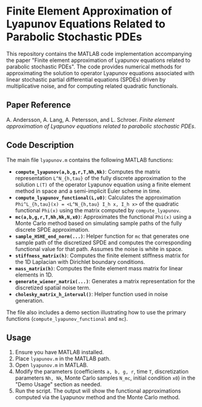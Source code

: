 # Finite Element Approximation of Lyapunov Equations Related to Parabolic Stochastic PDEs

This repository contains the MATLAB code implementation accompanying the paper "Finite element approximation of Lyapunov equations related to parabolic stochastic PDEs". The code provides numerical methods for approximating the solution to operator Lyapunov equations associated with linear stochastic partial differential equations (SPDEs) driven by multiplicative noise, and for computing related quadratic functionals.

## Paper Reference

A. Andersson, A. Lang, A. Petersson, and L. Schroer. *Finite element approximation of Lyapunov equations related to parabolic stochastic PDEs*.

## Code Description

The main file `lyapunov.m` contains the following MATLAB functions:

*   **`compute_lyapunov(a,b,g,r,T,Nh,Nk)`**: Computes the matrix representation `L^N_{h,tau}` of the fully discrete approximation to the solution `L(T)` of the operator Lyapunov equation using a finite element method in space and a semi-implicit Euler scheme in time.
*   **`compute_lyapunov_functional(L,u0)`**: Calculates the approximation `Phi^L_{h,tau}(x) = <L^N_{h,tau} I_h x, I_h x>` of the quadratic functional `Phi(x)` using the matrix computed by `compute_lyapunov`.
*   **`mc(a,b,g,r,T,Nh,Nk,N,x0)`**: Approximates the functional `Phi(x)` using a Monte Carlo method based on simulating sample paths of the fully discrete SPDE approximation.
*   **`sample_HSHE_end_norm(...)`**: Helper function for `mc` that generates one sample path of the discretized SPDE and computes the corresponding functional value for that path. Assumes the noise is white in space.
*   **`stiffness_matrix(h)`**: Computes the finite element stiffness matrix for the 1D Laplacian with Dirichlet boundary conditions.
*   **`mass_matrix(h)`**: Computes the finite element mass matrix for linear elements in 1D.
*   **`generate_wiener_matrix(...)`**: Generates a matrix representation for the discretized spatial noise term.
*   **`cholesky_matrix_h_interval()`**: Helper function used in noise generation.

The file also includes a demo section illustrating how to use the primary functions (`compute_lyapunov_functional` and `mc`).

## Usage

1.  Ensure you have MATLAB installed.
2.  Place `lyapunov.m` in the MATLAB path.
3.  Open `lyapunov.m` in MATLAB.
4.  Modify the parameters (coefficients `a, b, g, r`, time `T`, discretization parameters `Nh, Nk`, Monte Carlo samples `N_mc`, initial condition `x0`) in the "Demo Usage" section as needed.
5.  Run the script. The output will show the functional approximations computed via the Lyapunov method and the Monte Carlo method.
